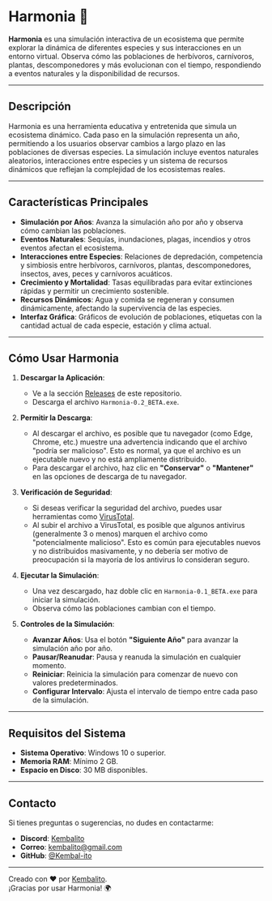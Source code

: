 # Harmonia 🌿

**Harmonia** es una simulación interactiva de un ecosistema que permite explorar la dinámica de diferentes especies y sus interacciones en un entorno virtual. Observa cómo las poblaciones de herbívoros, carnívoros, plantas, descomponedores y más evolucionan con el tiempo, respondiendo a eventos naturales y la disponibilidad de recursos.

---

## Descripción

Harmonia es una herramienta educativa y entretenida que simula un ecosistema dinámico. Cada paso en la simulación representa un año, permitiendo a los usuarios observar cambios a largo plazo en las poblaciones de diversas especies. La simulación incluye eventos naturales aleatorios, interacciones entre especies y un sistema de recursos dinámicos que reflejan la complejidad de los ecosistemas reales.

---

## Características Principales

- **Simulación por Años**: Avanza la simulación año por año y observa cómo cambian las poblaciones.
- **Eventos Naturales**: Sequías, inundaciones, plagas, incendios y otros eventos afectan el ecosistema.
- **Interacciones entre Especies**: Relaciones de depredación, competencia y simbiosis entre herbívoros, carnívoros, plantas, descomponedores, insectos, aves, peces y carnívoros acuáticos.
- **Crecimiento y Mortalidad**: Tasas equilibradas para evitar extinciones rápidas y permitir un crecimiento sostenible.
- **Recursos Dinámicos**: Agua y comida se regeneran y consumen dinámicamente, afectando la supervivencia de las especies.
- **Interfaz Gráfica**: Gráficos de evolución de poblaciones, etiquetas con la cantidad actual de cada especie, estación y clima actual.

---

## Cómo Usar Harmonia

1. **Descargar la Aplicación**:
   - Ve a la sección [Releases](https://github.com/kembal-ito/harmonia/releases) de este repositorio.
   - Descarga el archivo `Harmonia-0.2_BETA.exe`.

2. **Permitir la Descarga**:
   - Al descargar el archivo, es posible que tu navegador (como Edge, Chrome, etc.) muestre una advertencia indicando que el archivo "podría ser malicioso". Esto es normal, ya que el archivo es un ejecutable nuevo y no está ampliamente distribuido.
   - Para descargar el archivo, haz clic en **"Conservar"** o **"Mantener"** en las opciones de descarga de tu navegador.

3. **Verificación de Seguridad**:
   - Si deseas verificar la seguridad del archivo, puedes usar herramientas como [VirusTotal](https://www.virustotal.com/).
   - Al subir el archivo a VirusTotal, es posible que algunos antivirus (generalmente 3 o menos) marquen el archivo como "potencialmente malicioso". Esto es común para ejecutables nuevos y no distribuidos masivamente, y no debería ser motivo de preocupación si la mayoría de los antivirus lo consideran seguro.

4. **Ejecutar la Simulación**:
   - Una vez descargado, haz doble clic en `Harmonia-0.1_BETA.exe` para iniciar la simulación.
   - Observa cómo las poblaciones cambian con el tiempo.

5. **Controles de la Simulación**:
   - **Avanzar Años**: Usa el botón **"Siguiente Año"** para avanzar la simulación año por año.
   - **Pausar/Reanudar**: Pausa y reanuda la simulación en cualquier momento.
   - **Reiniciar**: Reinicia la simulación para comenzar de nuevo con valores predeterminados.
   - **Configurar Intervalo**: Ajusta el intervalo de tiempo entre cada paso de la simulación.

---

## Requisitos del Sistema

- **Sistema Operativo**: Windows 10 o superior.
- **Memoria RAM**: Mínimo 2 GB.
- **Espacio en Disco**: 30 MB disponibles.

---

## Contacto

Si tienes preguntas o sugerencias, no dudes en contactarme:

- **Discord**: [Kembalito](https://discord.com/users/1298400567084716155/)
- **Correo**: [kembalito@gmail.com](mailto:kembalito@gmail.com)
- **GitHub**: [@Kembal-ito](https://github.com/Kembal-ito/)

---

Creado con ❤️ por [Kembalito](https://github.com/Kembal-ito/).  
¡Gracias por usar Harmonia! 🌍
